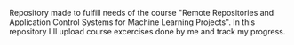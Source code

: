 Repository made to fulfill needs of the course "Remote Repositories and Application Control Systems for Machine Learning Projects".
In this repository I'll upload course excercises done by me and track my progress.
